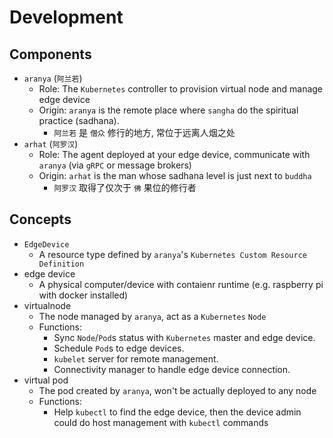 # Development

## Components

- `aranya` (`阿兰若`)
  - Role: The `Kubernetes` controller to provision virtual node and manage edge device
  - Origin: `aranya` is the remote place where `sangha` do the spiritual practice (sadhana).
    - `阿兰若` 是 `僧众` 修行的地方, 常位于远离人烟之处
- `arhat` (`阿罗汉`)
  - Role: The agent deployed at your edge device, communicate with `aranya` (via `gRPC` or message brokers)
  - Origin: `arhat` is the man whose sadhana level is just next to `buddha`
    - `阿罗汉` 取得了仅次于 `佛` 果位的修行者

## Concepts

- `EdgeDevice`
  - A resource type defined by `aranya`'s `Kubernetes Custom Resource Definition`
- edge device
  - A physical computer/device with contaienr runtime (e.g. raspberry pi with docker installed)
- virtualnode
  - The node managed by `aranya`, act as a `Kubernetes` `Node`
  - Functions:
    - Sync `Node`/`Pod`s status with `Kubernetes` master and edge device.
    - Schedule `Pod`s to edge devices.
    - `kubelet` server for remote management.
    - Connectivity manager to handle edge device connection.
- virtual pod
  - The pod created by `aranya`, won't be actually deployed to any node
  - Functions:
    - Help `kubectl` to find the edge device, then the device admin could do host management with `kubectl` commands
